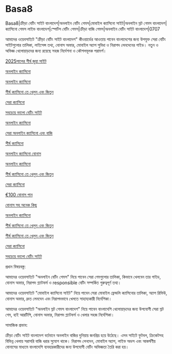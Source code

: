 # Basa8

Basa8|ক্রীড়া বেটিং সাইট বাংলাদেশ|অনলাইন বেটিং গেমস|মোবাইল ক্যাসিনো সাইট|অনলাইন স্লট গেমস বাংলাদেশ|ক্যাসিনো গেমস লাইভ বাংলাদেশ|স্পোর্টস বেটিং গেমস|ক্রীড়া বাজি গেমস|অনলাইন বেটিং সাইট বাংলাদেশ|0707

আমাদের ওয়েবসাইটে "ক্রীড়া বেটিং সাইট বাংলাদেশ" কীওয়ার্ডের আওতায় পাবেন বাংলাদেশের জন্য উপযুক্ত সেরা বেটিং সাইটগুলোর তালিকা, লাইসেন্স তথ্য, বোনাস অফার, মোবাইল অ্যাপ সুবিধা ও নিরাপদ লেনদেনের গাইড। নতুন ও অভিজ্ঞ খেলোয়াড়দের জন্য রয়েছে সহজ নির্দেশনা ও কৌশলমূলক পরামর্শ।

<a href="https://basa8now.com/">2025সালের শীর্ষ জুয়া সাইট</a>

<a href="https://basa8now.net/">অনলাইন ক্যাসিনো </a>

<a href="https://basa8vip.net/">অনলাইন ক্যাসিনো</a>

<a href="https://basa8us.net/">শীর্ষ ক্যাসিনো তে খেলুন এবং জিতুন</a>

<a href="https://basa8vip.com/">সেরা ক্যাসিনো</a>

<a href="https://basa8us.com/">সবচেয়ে ভালো বেটিং সাইট</a>

<a href="https://basa8hub.com/">অনলাইন ক্যাসিনো</a>

<a href="https://basa8hub.net/">সেরা অনলাইন ক্যাসিনো এবং বাজি</a>

<a href="https://basa8wap.net/">শীর্ষ ক্যাসিনো</a>

<a href="https://basa8wap.com/">অনলাইন ক্যাসিনো বোনাস</a>

<a href="https://basa8vip.net/">অনলাইন ক্যাসিনো</a>

<a href="https://basa8us.net/">শীর্ষ ক্যাসিনো তে খেলুন এবং জিতুন</a>

<a href="https://basa8vip.com/">সেরা ক্যাসিনো</a>

<a href="https://basa8pro.com/">€100 বোনাস পান</a>

<a href="https://basa8pro.net/">বোনাস সহ অনেক কিছু</a>

<a href="https://basa8vip.net/">অনলাইন ক্যাসিনো</a>

<a href="https://basa8us.net/">শীর্ষ ক্যাসিনো তে খেলুন এবং জিতুন</a>

<a href="https://basa8us.net/">শীর্ষ ক্যাসিনো তে খেলুন এবং জিতুন</a>

<a href="https://basa8vip.com/">সেরা ক্যাসিনো</a>

<a href="https://basa8us.com/">সবচেয়ে ভালো বেটিং সাইট</a>

প্রধান বিষয়বস্তু:

আমাদের ওয়েবসাইটে "অনলাইন বেটিং গেমস" নিয়ে পাবেন সেরা গেমগুলোর তালিকা, কিভাবে খেলবেন তার গাইড, বোনাস অফার, নিরাপদ প্ল্যাটফর্ম ও responsible বেটিং সম্পর্কিত গুরুত্বপূর্ণ তথ্য।

আমাদের ওয়েবসাইটে "মোবাইল ক্যাসিনো সাইট" নিয়ে পাবেন সেরা মোবাইল ফ্রেন্ডলি ক্যাসিনোর তালিকা, অ্যাপ রিভিউ, বোনাস অফার, দ্রুত লেনদেন এবং নিরাপদভাবে খেলতে সাহায্যকারী নির্দেশিকা।

আমাদের ওয়েবসাইটে "অনলাইন স্লট গেমস বাংলাদেশ" নিয়ে পাবেন বাংলাদেশি খেলোয়াড়দের জন্য উপযোগী সেরা স্লট গেম, হাই আরটিপি, বোনাস অফার, নিরাপদ প্ল্যাটফর্ম ও খেলার সহজ নির্দেশিকা।

সামাজিক প্রভাব:

ক্রীড়া বেটিং সাইট বাংলাদেশ বর্তমানে অনলাইন বাজির দুনিয়ায় জনপ্রিয় হয়ে উঠেছে। এসব সাইটে ফুটবল, ক্রিকেটসহ বিভিন্ন খেলায় সরাসরি বাজি ধরার সুযোগ থাকে। নিরাপদ লেনদেন, মোবাইল অ্যাপ, লাইভ অডস এবং আকর্ষণীয় বোনাসের মাধ্যমে বাংলাদেশি ব্যবহারকারীদের জন্য উপযোগী বেটিং অভিজ্ঞতা তৈরি করা হয়।
